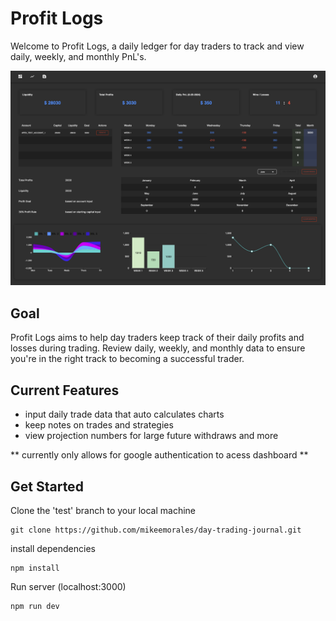 # Profit Logs
Welcome to Profit Logs, a daily ledger for day traders to track and view daily, weekly, and monthly PnL's.

![dashboard view](/public/images/dashboard-test.png)

## Goal
Profit Logs aims to help day traders keep track of their daily profits and losses during trading. Review daily, weekly, and monthly data to ensure you're in the right track to becoming a successful trader.

## Current Features
- input daily trade data that auto calculates charts
- keep notes on trades and strategies
- view projection numbers for large future withdraws and more

** currently only allows for google authentication to acess dashboard **


## Get Started
Clone the 'test' branch to your local machine
```
git clone https://github.com/mikeemorales/day-trading-journal.git
```
install dependencies
```
npm install
```
Run server (localhost:3000)
```
npm run dev
```

